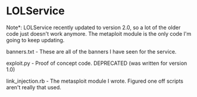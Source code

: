 LOLService
==========
Note*: LOLService recently updated to version 2.0, so a lot of the older code just doesn't work anymore.
The metaploit module is the only code I'm going to keep updating.

banners.txt - These are all of the banners I have seen for the service.

exploit.py - Proof of concept code. DEPRECATED (was written for version 1.0)

link_injection.rb - The metasploit module I wrote. Figured one off scripts aren't really that used.
